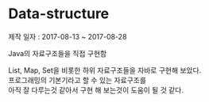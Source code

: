 # Data-structure
제작 일자 : 2017-08-13 ~ 2017-08-28

Java의 자료구조들을 직접 구현함

List, Map, Set을 비롯한 하위 자료구조들을 자바로 구현해 보았다.<br>
프로그래밍의 기본기라고 할 수 있는 자료구조를<br>
아직 잘 다루는것 같아서 구현 해 보는것이 도움이 될 것 같다.
